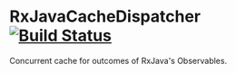 # RxJavaCacheDispatcher [![Build Status](https://travis-ci.org/upelsin/RxJavaCacheDispatcher.svg?branch=master)](https://travis-ci.org/upelsin/RxJavaCacheDispatcher)
Concurrent cache for outcomes of RxJava's Observables.
